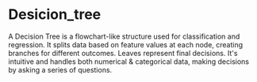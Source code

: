 # Desicion_tree
A Decision Tree is a flowchart-like structure used for classification and regression. It splits data based on feature values at each node, creating branches for different outcomes. Leaves represent final decisions. It's intuitive and handles both numerical &amp; categorical data, making decisions by asking a series of questions.
